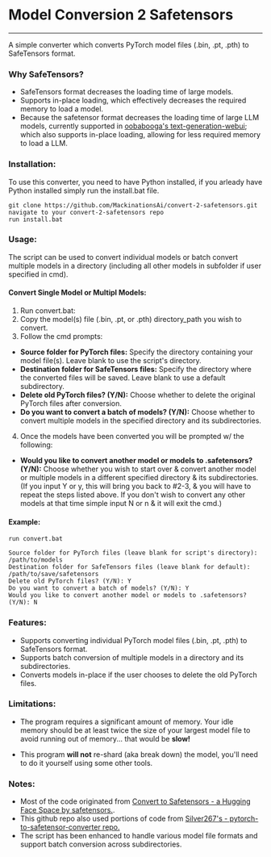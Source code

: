 # Model Conversion 2 Safetensors
---

A simple converter which converts PyTorch model files (.bin, .pt, .pth) to SafeTensors format. 

### Why SafeTensors?
- SafeTensors format decreases the loading time of large models.
- Supports in-place loading, which effectively decreases the required memory to load a model.
- Because the safetensor format decreases the loading time of large LLM models, currently supported in [oobabooga's text-generation-webui](https://github.com/oobabooga/text-generation-webui); which also supports in-place loading, allowing for less required memory to load a LLM.

### Installation:

To use this converter, you need to have Python installed, if you arleady have Python installed simply run the install.bat file.

```
git clone https://github.com/MackinationsAi/convert-2-safetensors.git
navigate to your convert-2-safetensors repo
run install.bat
```

### Usage:

The script can be used to convert individual models or batch convert multiple models in a directory (including all other models in subfolder if user specified in cmd).

#### Convert Single Model or Multipl Models:

1. Run convert.bat:
2. Copy the model(s) file (.bin, .pt, or .pth) directory_path you wish to convert.
3. Follow the cmd prompts:

- **Source folder for PyTorch files:** Specify the directory containing your model file(s). Leave blank to use the script's directory.
- **Destination folder for SafeTensors files:** Specify the directory where the converted files will be saved. Leave blank to use a default subdirectory.
- **Delete old PyTorch files? (Y/N):** Choose whether to delete the original PyTorch files after conversion.
- **Do you want to convert a batch of models? (Y/N):** Choose whether to convert multiple models in the specified directory and its subdirectories.

4. Once the models have been converted you will be prompted w/ the following:
- **Would you like to convert another model or models to .safetensors? (Y/N):** Choose whether you wish to start over & convert another model or multiple models in a different specified directory & its subdirectories. (If you input Y or y, this will bring you back to #2-3, & you will have to repeat the steps listed above. If you don't wish to convert any other models at that time simple input N or n & it will exit the cmd.)

#### Example:

```
run convert.bat
```

```
Source folder for PyTorch files (leave blank for script's directory): /path/to/models
Destination folder for SafeTensors files (leave blank for default): /path/to/save/safetensors
Delete old PyTorch files? (Y/N): Y
Do you want to convert a batch of models? (Y/N): Y
Would you like to convert another model or models to .safetensors? (Y/N): N
```

### Features:

- Supports converting individual PyTorch model files (.bin, .pt, .pth) to SafeTensors format.
- Supports batch conversion of multiple models in a directory and its subdirectories.
- Converts models in-place if the user chooses to delete the old PyTorch files.

### Limitations:

- The program requires a significant amount of memory. Your idle memory should be at least twice the size of your largest model file to avoid running out of memory... that would be **slow!**

- This program **will not** re-shard (aka break down) the model, you'll need to do it yourself using some other tools.

### Notes:

- Most of the code originated from [Convert to Safetensors - a Hugging Face Space by safetensors.](https://huggingface.co/spaces/safetensors/convert).
- This github repo also used portions of code from [Silver267's - pytorch-to-safetensor-converter repo.](https://github.com/Silver267/pytorch-to-safetensor-converter)
- The script has been enhanced to handle various model file formats and support batch conversion across subdirectories.
